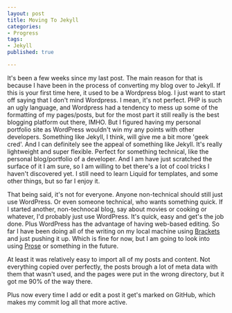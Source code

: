 ```yaml
---
layout: post
title: Moving To Jekyll
categories:
- Progress
tags:
- Jekyll
published: true

---
```


It's been a few weeks since my last post. The main reason for that is because I have been in the process of converting my blog over to Jekyll. If this is your first time here, it used to be a Wordpress blog. I just want to start off saying that I don't mind Wordpress. I mean, it's not perfect. PHP is such an ugly language, and Wordpress had a tendency to mess up some of the formatting of my pages/posts, but for the most part it still really is the best blogging platform out there, IMHO. But I figured having my personal portfolio site as WordPress wouldn't win my any points with other developers. Something like Jekyll, I think, will give me a bit more 'geek cred'. And I can definitely see the appeal of something like Jekyll. It's really lightweight and super flexible. Perfect for something technical, like the personal blog/portfolio of a developer. And I am have just scratched the surface of it I am sure, so I am willing to bet there's a lot of cool tricks I haven't discovered yet. I still need to learn Liquid for templates, and some other things, but so far I enjoy it.

That being said, it's not for everyone. Anyone non-technical should still just use WordPress. Or even someone technical, who wants something quick. If I started another, non-technocal blog, say about movies or cooking or whatever, I'd probably just use WordPress. It's quick, easy and get's the job done. Plus WordPress has the advantage of having web-based editing. So far I have been doing all of the writing on my local machine using <a href="http://brackets.io/" target="_blank">Brackets</a> and just pushing it up. Which is fine for now, but I am going to look into using <a href="http://prose.io/" target="_blank">Prose</a> or something in the future. 

At least it was relatively easy to import all of my posts and content. Not everything copied over perfectly, the posts brough a lot of meta data with them that wasn't used, and the pages were put in the wrong directory, but it got me 90% of the way there.

Plus now every time I add or edit a post it get's marked on GitHub, which makes my commit log all that more active.